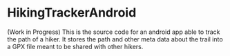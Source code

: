 # HikingTrackerAndroid

(Work in Progress) This is the source code for an android app able to track the path of a hiker.
It stores the path and other meta data about the trail into a GPX file meant to be shared with other hikers.
